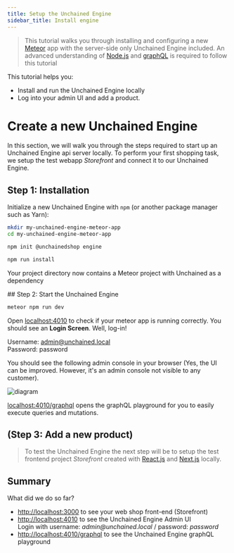 ```yaml
---
title: Setup the Unchained Engine
sidebar_title: Install engine
---
```


> This tutorial walks you through installing and configuring a new [Meteor](https://www.meteor.com/) app with the server-side only Unchained Engine included.
> An advanced understanding of [Node.js](https://nodejs.org) and [graphQL](https://graphql.org/) is required to follow this tutorial

This tutorial helps you:

- Install and run the Unchained Engine locally
- Log into your admin UI and add a product.

# Create a new Unchained Engine

In this section, we will walk you through the steps required to start up an Unchained Engine api server locally. To perform your first shopping task, we setup the test webapp _Storefront_ and connect it to our Unchained Engine.

## Step 1: Installation

Initialize a new Unchained Engine with `npm` (or another package manager such as Yarn):

```bash
mkdir my-unchained-engine-meteor-app
cd my-unchained-engine-meteor-app

npm init @unchainedshop engine

npm run install
```

Your project directory now contains a Meteor project with Unchained as a dependency

## Step 2: Start the Unchained Engine

```bash
meteor npm run dev
```

Open [localhost:4010](http://localhost:4010) to check if your meteor app is running correctly. You should see an **Login Screen**. Well, log-in!

Username: admin@unchained.local<br />
Password: password

You should see the following admin console in your browser (Yes, the UI can be improved. However, it's an admin console not visible to any customer).

![diagram](../images/gettingStarted/AdminConsole.png)

[localhost:4010/graphql](http://localhost:4010/graphql) opens the graphQL playground for you to easily execute queries and mutations.

## (Step 3: Add a new product)

> To test the Unchained Engine the next step will be to setup the test frontend project _Storefront_ created with [React.js](https://reactjs.org/) and [Next.js](https://nextjs.org/) locally.

## Summary

What did we do so far?

- [http://localhost:3000](http://localhost:3000) to see your web shop front-end (Storefront)
- [http://localhost:4010](http://localhost:4010) to see the Unchained Engine Admin UI<br />Login with username: _admin@unchained.local_ / password: _password_
- [http://localhost:4010/graphql](http://localhost:4010/graphql) to see the Unchained Engine graphQL playground
